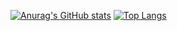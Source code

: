 <p align="center"> 

[![Anurag's GitHub stats](https://github-readme-stats.vercel.app/api?username=xicoaires&show_icons=true&theme=graywhite&hide=issues,contribs)](https://github.com/omahin/github-readme-stats)
[![Top Langs](https://github-readme-stats.vercel.app/api/top-langs/?username=xicoaires&layout=compact&theme=graywhite)](https://github.com/xicoaires[/github-readme-stats)


